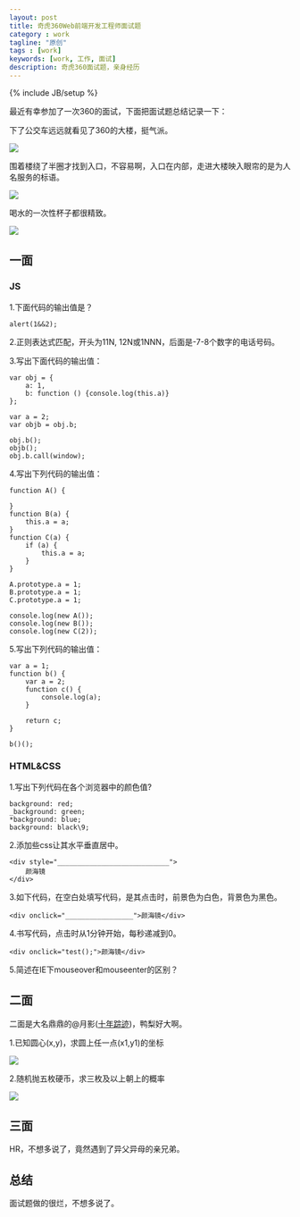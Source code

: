 ```yaml
---
layout: post
title: 奇虎360Web前端开发工程师面试题
category : work
tagline: "原创"
tags : [work]
keywords: [work, 工作, 面试]
description: 奇虎360面试题，亲身经历
---
```

{% include JB/setup %}

最近有幸参加了一次360的面试，下面把面试题总结记录一下：

下了公交车远远就看见了360的大楼，挺气派。

![]({{BLOG_IMG}}179.jpg)

围着楼绕了半圈才找到入口，不容易啊，入口在内部，走进大楼映入眼帘的是为人名服务的标语。

![]({{BLOG_IMG}}180.jpg)

喝水的一次性杯子都很精致。

![]({{BLOG_IMG}}181.jpg)

## 一面

### JS
1.下面代码的输出值是？

    alert(1&&2);

2.正则表达式匹配，开头为11N, 12N或1NNN，后面是-7-8个数字的电话号码。

3.写出下面代码的输出值：

    var obj = {
        a: 1,
        b: function () {console.log(this.a)}
    };

    var a = 2;
    var objb = obj.b;

    obj.b();
    objb();
    obj.b.call(window);

4.写出下列代码的输出值：


    function A() {

    }
    function B(a) {
        this.a = a;
    }
    function C(a) {
        if (a) {
            this.a = a;
        }
    }

    A.prototype.a = 1;
    B.prototype.a = 1;
    C.prototype.a = 1;

    console.log(new A());
    console.log(new B());
    console.log(new C(2));

5.写出下列代码的输出值：

    var a = 1;
    function b() {
        var a = 2;
        function c() {
            console.log(a);
        }

        return c;
    }

    b()();

### HTML&CSS
1.写出下列代码在各个浏览器中的颜色值?

    background: red;
    _background: green;
    *background: blue;
    background: black\9;

2.添加些css让其水平垂直居中。

    <div style="____________________________">
        颜海镜
    </div>

3.如下代码，在空白处填写代码，是其点击时，前景色为白色，背景色为黑色。

    <div onclick="_________________">颜海镜</div>

4.书写代码，点击时从1分钟开始，每秒递减到0。

    <div onclick="test();">颜海镜</div>

5.简述在IE下mouseover和mouseenter的区别？

## 二面
二面是大名鼎鼎的@月影([十年踪迹](http://weibo.com/silverna))，鸭梨好大啊。

1.已知圆心(x,y)，求圆上任一点(x1,y1)的坐标

![]({{BLOG_IMG}}175.png)

2.随机抛五枚硬币，求三枚及以上朝上的概率

![]({{BLOG_IMG}}176.jpg)

## 三面
HR，不想多说了，竟然遇到了异父异母的亲兄弟。

## 总结
面试题做的很烂，不想多说了。

